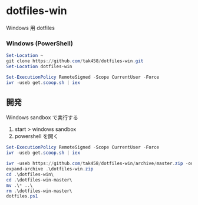 # dotfiles-win

Windows 用 dotfiles

### Windows (PowerShell)

```powershell
Set-Location ~
git clone https://github.com/tak458/dotfiles-win.git
Set-Location dotfiles-win

Set-ExecutionPolicy RemoteSigned -Scope CurrentUser -Force
iwr -useb get.scoop.sh | iex
```

## 開発

Windows sandbox で実行する

1. start > windows sandbox
2. powershell を開く

```powershell
Set-ExecutionPolicy RemoteSigned -Scope CurrentUser -Force
iwr -useb get.scoop.sh | iex

iwr -useb https://github.com/tak458/dotfiles-win/archive/master.zip -outfile dotfiles-win.zip
expand-archive .\dotfiles-win.zip
cd .\dotfiles-win\
cd .\dotfiles-win-master\
mv .\* ..\
rm .\dotfiles-win-master\
dotfiles.ps1
```
